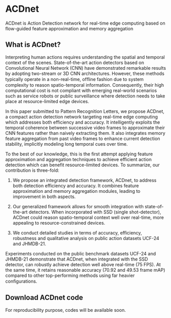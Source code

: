 # ACDnet

ACDnet is Action Detection network for real-time edge computing based on flow-guided feature approximation and memory aggregation

## What is ACDnet?

Interpreting human actions requires understanding the spatial and temporal context of the scenes. State-of-the-art action detectors based on Convolutional Neural Network (CNN) have demonstrated remarkable results by adopting two-stream or 3D CNN architectures. However, these methods typically operate in a non-real-time, ofﬂine fashion due to system complexity to reason spatio-temporal information. Consequently, their high computational cost is not compliant with emerging real-world scenarios such as service robots or public surveillance where detection needs to take place at resource-limited edge devices. 

In this paper submitted to Pattern Recognition Letters, we propose ACDnet, a compact action detection network targeting real-time edge computing which addresses both efficiency and accuracy. It intelligently exploits the temporal coherence between successive video frames to approximate their CNN features rather than naively extracting them. It also integrates memory feature aggregation from past video frames to enhance current detection stability, implicitly modeling long temporal cues over time.

To the best of our knowledge, this is the first attempt applying feature approximation and aggregation techniques to achieve efficient action detection which can benefit resource-limited devices. To summarize, our contribution is three-fold:

1. We propose an integrated detection framework, ACDnet, to address both detection efficiency and accuracy. It combines feature approximation and memory aggregation modules, leading to improvement in both aspects. 

2. Our generalized framework allows for smooth integration with state-of-the-art detectors. When incorporated with SSD (single shot-detector), ACDnet could reason spatio-temporal context well over real-time, more appealing to resource-constrained devices.

3. We conduct detailed studies in terms of accuracy, efficiency, robustness and qualitative analysis on public action datasets UCF-24 and JHMDB-21.

Experiments conducted on the public benchmark datasets UCF-24 and JHMDB-21 demonstrate that ACDnet, when integrated with the SSD detector, can robustly achieve detection well above real-time (75 FPS). At the same time, it retains reasonable accuracy (70.92 and 49.53 frame mAP) compared to other top-performing methods using far heavier conﬁgurations. 

## Download ACDnet code  
For reproducibility purpose, codes will be available soon.


